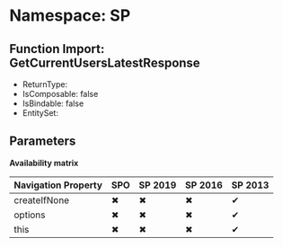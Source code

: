 # Namespace: SP

## Function Import: GetCurrentUsersLatestResponse

- ReturnType: 
- IsComposable: false
- IsBindable: false
- EntitySet: 

## Parameters

**Availability matrix**

Navigation Property | SPO | SP 2019 | SP 2016 | SP 2013
----------|-----|---------|---------|--------
createIfNone | ✖ | ✖ | ✖ | ✔
options | ✖ | ✖ | ✖ | ✔
this | ✖ | ✖ | ✖ | ✔
